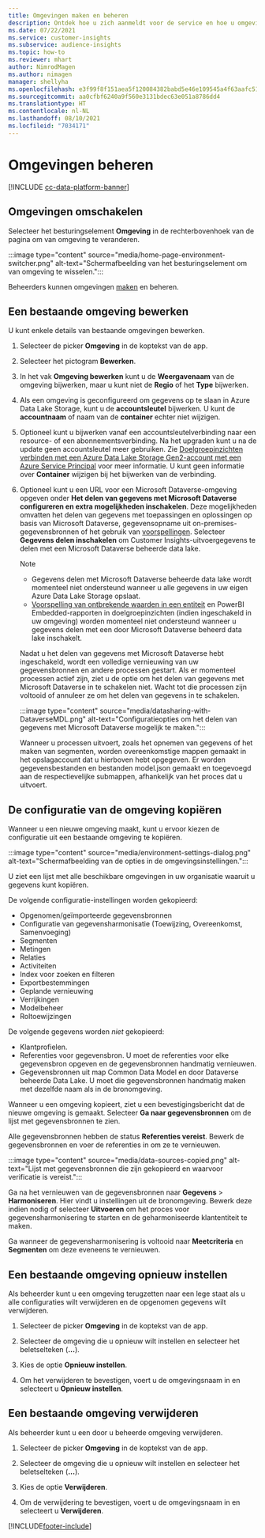 ```yaml
---
title: Omgevingen maken en beheren
description: Ontdek hoe u zich aanmeldt voor de service en hoe u omgevingen beheert.
ms.date: 07/22/2021
ms.service: customer-insights
ms.subservice: audience-insights
ms.topic: how-to
ms.reviewer: mhart
author: NimrodMagen
ms.author: nimagen
manager: shellyha
ms.openlocfilehash: e3f99f8f151aea5f120084382babd5e46e109545a4f63aafc51c3ecb1400cc33
ms.sourcegitcommit: aa0cfbf6240a9f560e3131bdec63e051a8786dd4
ms.translationtype: HT
ms.contentlocale: nl-NL
ms.lasthandoff: 08/10/2021
ms.locfileid: "7034171"
---
```

# <a name="manage-environments"></a>Omgevingen beheren

[!INCLUDE [cc-data-platform-banner](../includes/cc-data-platform-banner.md)]

## <a name="switch-environments"></a>Omgevingen omschakelen

Selecteer het besturingselement **Omgeving** in de rechterbovenhoek van de pagina om van omgeving te veranderen.

:::image type="content" source="media/home-page-environment-switcher.png" alt-text="Schermafbeelding van het besturingselement om van omgeving te wisselen.":::

Beheerders kunnen omgevingen [maken](get-started-paid.md) en beheren.

## <a name="edit-an-existing-environment"></a>Een bestaande omgeving bewerken

U kunt enkele details van bestaande omgevingen bewerken.

1.  Selecteer de picker **Omgeving** in de koptekst van de app.

2.  Selecteer het pictogram **Bewerken**.

3. In het vak **Omgeving bewerken** kunt u de **Weergavenaam** van de omgeving bijwerken, maar u kunt niet de **Regio** of het **Type** bijwerken.

4. Als een omgeving is geconfigureerd om gegevens op te slaan in Azure Data Lake Storage, kunt u de **accountsleutel** bijwerken. U kunt de **accountnaam** of naam van de **container** echter niet wijzigen.

5. Optioneel kunt u bijwerken vanaf een accountsleutelverbinding naar een resource- of een abonnementsverbinding. Na het upgraden kunt u na de update geen accountsleutel meer gebruiken. Zie [Doelgroepinzichten verbinden met een Azure Data Lake Storage Gen2-account met een Azure Service Principal](connect-service-principal.md) voor meer informatie. U kunt geen informatie over **Container** wijzigen bij het bijwerken van de verbinding.

6. Optioneel kunt u een URL voor een Microsoft Dataverse-omgeving opgeven onder **Het delen van gegevens met Microsoft Dataverse configureren en extra mogelijkheden inschakelen**. Deze mogelijkheden omvatten het delen van gegevens met toepassingen en oplossingen op basis van Microsoft Dataverse, gegevensopname uit on-premises-gegevensbronnen of het gebruik van [voorspellingen](predictions.md). Selecteer **Gegevens delen inschakelen** om Customer Insights-uitvoergegevens te delen met een Microsoft Dataverse beheerde data lake.

   > [!NOTE]
   > - Gegevens delen met Microsoft Dataverse beheerde data lake wordt momenteel niet ondersteund wanneer u alle gegevens in uw eigen Azure Data Lake Storage opslaat.
   > - [Voorspelling van ontbrekende waarden in een entiteit](predictions.md) en PowerBI Embedded-rapporten in doelgroepinzichten (indien ingeschakeld in uw omgeving) worden momenteel niet ondersteund wanneer u gegevens delen met een door Microsoft Dataverse beheerd data lake inschakelt.

   Nadat u het delen van gegevens met Microsoft Dataverse hebt ingeschakeld, wordt een volledige vernieuwing van uw gegevensbronnen en andere processen gestart. Als er momenteel processen actief zijn, ziet u de optie om het delen van gegevens met Microsoft Dataverse in te schakelen niet. Wacht tot die processen zijn voltooid of annuleer ze om het delen van gegevens in te schakelen. 
   
   :::image type="content" source="media/datasharing-with-DataverseMDL.png" alt-text="Configuratieopties om het delen van gegevens met Microsoft Dataverse mogelijk te maken.":::
   
   Wanneer u processen uitvoert, zoals het opnemen van gegevens of het maken van segmenten, worden overeenkomstige mappen gemaakt in het opslagaccount dat u hierboven hebt opgegeven. Er worden gegevensbestanden en bestanden model.json gemaakt en toegevoegd aan de respectievelijke submappen, afhankelijk van het proces dat u uitvoert.

## <a name="copy-the-environment-configuration"></a>De configuratie van de omgeving kopiëren

Wanneer u een nieuwe omgeving maakt, kunt u ervoor kiezen de configuratie uit een bestaande omgeving te kopiëren. 

:::image type="content" source="media/environment-settings-dialog.png" alt-text="Schermafbeelding van de opties in de omgevingsinstellingen.":::

U ziet een lijst met alle beschikbare omgevingen in uw organisatie waaruit u gegevens kunt kopiëren.

De volgende configuratie-instellingen worden gekopieerd:

- Opgenomen/geïmporteerde gegevensbronnen
- Configuratie van gegevensharmonisatie (Toewijzing, Overeenkomst, Samenvoeging)
- Segmenten
- Metingen
- Relaties
- Activiteiten
- Index voor zoeken en filteren
- Exportbestemmingen
- Geplande vernieuwing
- Verrijkingen
- Modelbeheer
- Roltoewijzingen

De volgende gegevens worden *niet* gekopieerd:

- Klantprofielen.
- Referenties voor gegevensbron. U moet de referenties voor elke gegevensbron opgeven en de gegevensbronnen handmatig vernieuwen.
- Gegevensbronnen uit map Common Data Model en door Dataverse beheerde Data Lake. U moet die gegevensbronnen handmatig maken met dezelfde naam als in de bronomgeving.

Wanneer u een omgeving kopieert, ziet u een bevestigingsbericht dat de nieuwe omgeving is gemaakt. Selecteer **Ga naar gegevensbronnen** om de lijst met gegevensbronnen te zien.

Alle gegevensbronnen hebben de status **Referenties vereist**. Bewerk de gegevensbronnen en voer de referenties in om ze te vernieuwen.

:::image type="content" source="media/data-sources-copied.png" alt-text="Lijst met gegevensbronnen die zijn gekopieerd en waarvoor verificatie is vereist.":::

Ga na het vernieuwen van de gegevensbronnen naar **Gegevens** > **Harmoniseren**. Hier vindt u instellingen uit de bronomgeving. Bewerk deze indien nodig of selecteer **Uitvoeren** om het proces voor gegevensharmonisering te starten en de geharmoniseerde klantentiteit te maken.

Ga wanneer de gegevensharmonisering is voltooid naar **Meetcriteria** en **Segmenten** om deze eveneens te vernieuwen.

## <a name="reset-an-existing-environment"></a>Een bestaande omgeving opnieuw instellen

Als beheerder kunt u een omgeving terugzetten naar een lege staat als u alle configuraties wilt verwijderen en de opgenomen gegevens wilt verwijderen.

1.  Selecteer de picker **Omgeving** in de koptekst van de app. 

2.  Selecteer de omgeving die u opnieuw wilt instellen en selecteer het beletselteken (**...**). 

3. Kies de optie **Opnieuw instellen**. 

4.  Om het verwijderen te bevestigen, voert u de omgevingsnaam in en selecteert u **Opnieuw instellen**.

## <a name="delete-an-existing-environment"></a>Een bestaande omgeving verwijderen

Als beheerder kunt u een door u beheerde omgeving verwijderen.

1.  Selecteer de picker **Omgeving** in de koptekst van de app.

2.  Selecteer de omgeving die u opnieuw wilt instellen en selecteer het beletselteken (**...**). 

3. Kies de optie **Verwijderen**. 

4.  Om de verwijdering te bevestigen, voert u de omgevingsnaam in en selecteert u **Verwijderen**.


[!INCLUDE[footer-include](../includes/footer-banner.md)]
